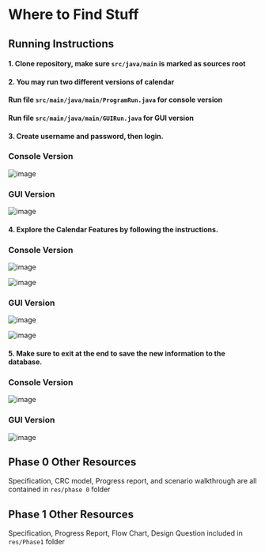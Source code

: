 # Where to Find Stuff
## Running Instructions
#### 1. Clone repository, make sure `src/java/main` is marked as sources root 
#### 2. You may run two different versions of calendar
#### Run file `src/main/java/main/ProgramRun.java` for console version 
#### Run file `src/main/java/main/GUIRun.java` for GUI version
#### 3. Create username and password, then login. 

### Console Version

![image](https://user-images.githubusercontent.com/90633132/141837792-9cf13333-0cbd-451d-9f7f-42d57c1f5ff5.png)

### GUI Version

![image](https://user-images.githubusercontent.com/90633132/144815876-9110ddad-890d-4737-8df0-707a59bccb63.png)


#### 4. Explore the Calendar Features by following the instructions.

### Console Version

![image](https://user-images.githubusercontent.com/90633132/141837869-6f03ad26-698a-4596-a20b-70bb54b4bfb1.png)

![image](https://user-images.githubusercontent.com/90633132/141838022-c14d2b31-b545-4fea-87d0-b314fc00fd70.png)

### GUI Version

![image](https://user-images.githubusercontent.com/90633132/144815998-483328be-06cb-46af-9526-f24bb0095161.png)

![image](https://user-images.githubusercontent.com/90633132/144816277-435fba15-381b-499c-83c9-404044af0eee.png)



#### 5. Make sure to exit at the end to save the new information to the database.

### Console Version

![image](https://user-images.githubusercontent.com/90633132/141838068-2592adb6-2f38-4b6d-9087-052c5c12ec7a.png)

### GUI Version

![image](https://user-images.githubusercontent.com/90633132/144816365-739c3606-c916-47e3-bc56-cb2af24f64ff.png)


## Phase 0 Other Resources
Specification, CRC model, Progress report, and scenario walkthrough are all contained in `res/phase 0` folder

## Phase 1 Other Resources
Specification, Progress Report, Flow Chart, Design Question included in `res/Phase1` folder

